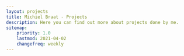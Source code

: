 ```yaml
---
layout: projects
title: Michiel Braat - Projects
description: Here you can find out more about projects done by me.
sitemap:
    priority: 1.0
    lastmod: 2021-04-02
    changefreq: weekly
---
```

